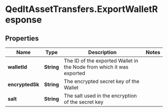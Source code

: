 # QedItAssetTransfers.ExportWalletResponse

## Properties
Name | Type | Description | Notes
------------ | ------------- | ------------- | -------------
**walletId** | **String** | The ID of the exported Wallet in the Node from which it was exported | 
**encryptedSk** | **String** | The encrypted secret key of the Wallet | 
**salt** | **String** | The salt used in the encryption of the secret key | 


